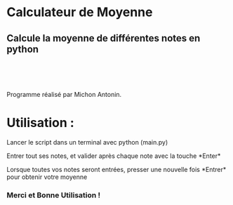 # Calculateur de Moyenne
<script>
    .titre {
        color : #25FDE9;
        font-size : 23px;
    }
    .Tag {
        color : #791CF8;
        font-size : 12px;
    }
</script>
<h2 class="Titre">Calcule la moyenne de différentes notes en python</h2>
<br>
<br>
<br>
<p class="Tag">Programme réalisé par Michon Antonin.</p>

# Utilisation :
<script>
    .Texte {
        color : #791CF8;
        font-size : 16px;
    }
    #ty {
        color : #26C4EC;
    }
</script>
<p class="Texte">Lancer le script dans un terminal avec python (main.py)</p>
<p class="Texte">Entrer tout ses notes, et valider après chaque note avec la touche *Enter*</p>
<p class="Texte">Lorsque toutes vos notes seront entrées, presser une nouvelle fois *Entrer* pour obtenir votre moyenne</p>
<h3 id="ty">Merci et Bonne Utilisation !</h3>